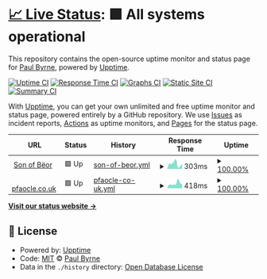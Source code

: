 # [📈 Live Status](https://pfaocle.github.io/beor-upptime): <!--live status--> **🟩 All systems operational**

This repository contains the open-source uptime monitor and status page for [Paul Byrne](http://pfaocle.co.uk/), powered by [Upptime](https://github.com/upptime/upptime).

[![Uptime CI](https://github.com/koj-co/upptime/workflows/Uptime%20CI/badge.svg)](https://github.com/koj-co/upptime/actions?query=workflow%3A%22Uptime+CI%22)
[![Response Time CI](https://github.com/koj-co/upptime/workflows/Response%20Time%20CI/badge.svg)](https://github.com/koj-co/upptime/actions?query=workflow%3A%22Response+Time+CI%22)
[![Graphs CI](https://github.com/koj-co/upptime/workflows/Graphs%20CI/badge.svg)](https://github.com/koj-co/upptime/actions?query=workflow%3A%22Graphs+CI%22)
[![Static Site CI](https://github.com/koj-co/upptime/workflows/Static%20Site%20CI/badge.svg)](https://github.com/koj-co/upptime/actions?query=workflow%3A%22Static+Site+CI%22)
[![Summary CI](https://github.com/koj-co/upptime/workflows/Summary%20CI/badge.svg)](https://github.com/koj-co/upptime/actions?query=workflow%3A%22Summary+CI%22)

With [Upptime](https://upptime.js.org), you can get your own unlimited and free uptime monitor and status page, powered entirely by a GitHub repository. We use [Issues](https://github.com/pfaocle/beor-upptime/issues) as incident reports, [Actions](https://github.com/pfaocle/beor-upptime/actions) as uptime monitors, and [Pages](https://pfaocle.github.io/beor-upptime) for the status page.

<!--start: status pages-->
<!-- This summary is generated by Upptime (https://github.com/upptime/upptime) -->
<!-- Do not edit this manually, your changes will be overwritten -->
<!-- prettier-ignore -->
| URL | Status | History | Response Time | Uptime |
| --- | ------ | ------- | ------------- | ------ |
| <img alt="" src="https://favicons.githubusercontent.com/beor.pfaocle.co.uk" height="13"> [Son of Bëor](https://beor.pfaocle.co.uk) | 🟩 Up | [son-of-beor.yml](https://github.com/pfaocle/beor-upptime/commits/HEAD/history/son-of-beor.yml) | <details><summary><img alt="Response time graph" src="./graphs/son-of-beor/response-time-week.png" height="20"> 303ms</summary><br><a href="https://pfaocle.github.io/beor-upptime/history/son-of-beor"><img alt="Response time 310" src="https://img.shields.io/endpoint?url=https%3A%2F%2Fraw.githubusercontent.com%2Fpfaocle%2Fbeor-upptime%2FHEAD%2Fapi%2Fson-of-beor%2Fresponse-time.json"></a><br><a href="https://pfaocle.github.io/beor-upptime/history/son-of-beor"><img alt="24-hour response time 285" src="https://img.shields.io/endpoint?url=https%3A%2F%2Fraw.githubusercontent.com%2Fpfaocle%2Fbeor-upptime%2FHEAD%2Fapi%2Fson-of-beor%2Fresponse-time-day.json"></a><br><a href="https://pfaocle.github.io/beor-upptime/history/son-of-beor"><img alt="7-day response time 303" src="https://img.shields.io/endpoint?url=https%3A%2F%2Fraw.githubusercontent.com%2Fpfaocle%2Fbeor-upptime%2FHEAD%2Fapi%2Fson-of-beor%2Fresponse-time-week.json"></a><br><a href="https://pfaocle.github.io/beor-upptime/history/son-of-beor"><img alt="30-day response time 270" src="https://img.shields.io/endpoint?url=https%3A%2F%2Fraw.githubusercontent.com%2Fpfaocle%2Fbeor-upptime%2FHEAD%2Fapi%2Fson-of-beor%2Fresponse-time-month.json"></a><br><a href="https://pfaocle.github.io/beor-upptime/history/son-of-beor"><img alt="1-year response time 282" src="https://img.shields.io/endpoint?url=https%3A%2F%2Fraw.githubusercontent.com%2Fpfaocle%2Fbeor-upptime%2FHEAD%2Fapi%2Fson-of-beor%2Fresponse-time-year.json"></a></details> | <details><summary><a href="https://pfaocle.github.io/beor-upptime/history/son-of-beor">100.00%</a></summary><a href="https://pfaocle.github.io/beor-upptime/history/son-of-beor"><img alt="All-time uptime 99.99%" src="https://img.shields.io/endpoint?url=https%3A%2F%2Fraw.githubusercontent.com%2Fpfaocle%2Fbeor-upptime%2FHEAD%2Fapi%2Fson-of-beor%2Fuptime.json"></a><br><a href="https://pfaocle.github.io/beor-upptime/history/son-of-beor"><img alt="24-hour uptime 100.00%" src="https://img.shields.io/endpoint?url=https%3A%2F%2Fraw.githubusercontent.com%2Fpfaocle%2Fbeor-upptime%2FHEAD%2Fapi%2Fson-of-beor%2Fuptime-day.json"></a><br><a href="https://pfaocle.github.io/beor-upptime/history/son-of-beor"><img alt="7-day uptime 100.00%" src="https://img.shields.io/endpoint?url=https%3A%2F%2Fraw.githubusercontent.com%2Fpfaocle%2Fbeor-upptime%2FHEAD%2Fapi%2Fson-of-beor%2Fuptime-week.json"></a><br><a href="https://pfaocle.github.io/beor-upptime/history/son-of-beor"><img alt="30-day uptime 99.92%" src="https://img.shields.io/endpoint?url=https%3A%2F%2Fraw.githubusercontent.com%2Fpfaocle%2Fbeor-upptime%2FHEAD%2Fapi%2Fson-of-beor%2Fuptime-month.json"></a><br><a href="https://pfaocle.github.io/beor-upptime/history/son-of-beor"><img alt="1-year uptime 99.99%" src="https://img.shields.io/endpoint?url=https%3A%2F%2Fraw.githubusercontent.com%2Fpfaocle%2Fbeor-upptime%2FHEAD%2Fapi%2Fson-of-beor%2Fuptime-year.json"></a></details>
| <img alt="" src="https://favicons.githubusercontent.com/pfaocle.co.uk" height="13"> [pfaocle.co.uk](https://pfaocle.co.uk) | 🟩 Up | [pfaocle-co-uk.yml](https://github.com/pfaocle/beor-upptime/commits/HEAD/history/pfaocle-co-uk.yml) | <details><summary><img alt="Response time graph" src="./graphs/pfaocle-co-uk/response-time-week.png" height="20"> 418ms</summary><br><a href="https://pfaocle.github.io/beor-upptime/history/pfaocle-co-uk"><img alt="Response time 421" src="https://img.shields.io/endpoint?url=https%3A%2F%2Fraw.githubusercontent.com%2Fpfaocle%2Fbeor-upptime%2FHEAD%2Fapi%2Fpfaocle-co-uk%2Fresponse-time.json"></a><br><a href="https://pfaocle.github.io/beor-upptime/history/pfaocle-co-uk"><img alt="24-hour response time 334" src="https://img.shields.io/endpoint?url=https%3A%2F%2Fraw.githubusercontent.com%2Fpfaocle%2Fbeor-upptime%2FHEAD%2Fapi%2Fpfaocle-co-uk%2Fresponse-time-day.json"></a><br><a href="https://pfaocle.github.io/beor-upptime/history/pfaocle-co-uk"><img alt="7-day response time 418" src="https://img.shields.io/endpoint?url=https%3A%2F%2Fraw.githubusercontent.com%2Fpfaocle%2Fbeor-upptime%2FHEAD%2Fapi%2Fpfaocle-co-uk%2Fresponse-time-week.json"></a><br><a href="https://pfaocle.github.io/beor-upptime/history/pfaocle-co-uk"><img alt="30-day response time 402" src="https://img.shields.io/endpoint?url=https%3A%2F%2Fraw.githubusercontent.com%2Fpfaocle%2Fbeor-upptime%2FHEAD%2Fapi%2Fpfaocle-co-uk%2Fresponse-time-month.json"></a><br><a href="https://pfaocle.github.io/beor-upptime/history/pfaocle-co-uk"><img alt="1-year response time 401" src="https://img.shields.io/endpoint?url=https%3A%2F%2Fraw.githubusercontent.com%2Fpfaocle%2Fbeor-upptime%2FHEAD%2Fapi%2Fpfaocle-co-uk%2Fresponse-time-year.json"></a></details> | <details><summary><a href="https://pfaocle.github.io/beor-upptime/history/pfaocle-co-uk">100.00%</a></summary><a href="https://pfaocle.github.io/beor-upptime/history/pfaocle-co-uk"><img alt="All-time uptime 99.96%" src="https://img.shields.io/endpoint?url=https%3A%2F%2Fraw.githubusercontent.com%2Fpfaocle%2Fbeor-upptime%2FHEAD%2Fapi%2Fpfaocle-co-uk%2Fuptime.json"></a><br><a href="https://pfaocle.github.io/beor-upptime/history/pfaocle-co-uk"><img alt="24-hour uptime 100.00%" src="https://img.shields.io/endpoint?url=https%3A%2F%2Fraw.githubusercontent.com%2Fpfaocle%2Fbeor-upptime%2FHEAD%2Fapi%2Fpfaocle-co-uk%2Fuptime-day.json"></a><br><a href="https://pfaocle.github.io/beor-upptime/history/pfaocle-co-uk"><img alt="7-day uptime 100.00%" src="https://img.shields.io/endpoint?url=https%3A%2F%2Fraw.githubusercontent.com%2Fpfaocle%2Fbeor-upptime%2FHEAD%2Fapi%2Fpfaocle-co-uk%2Fuptime-week.json"></a><br><a href="https://pfaocle.github.io/beor-upptime/history/pfaocle-co-uk"><img alt="30-day uptime 99.92%" src="https://img.shields.io/endpoint?url=https%3A%2F%2Fraw.githubusercontent.com%2Fpfaocle%2Fbeor-upptime%2FHEAD%2Fapi%2Fpfaocle-co-uk%2Fuptime-month.json"></a><br><a href="https://pfaocle.github.io/beor-upptime/history/pfaocle-co-uk"><img alt="1-year uptime 99.99%" src="https://img.shields.io/endpoint?url=https%3A%2F%2Fraw.githubusercontent.com%2Fpfaocle%2Fbeor-upptime%2FHEAD%2Fapi%2Fpfaocle-co-uk%2Fuptime-year.json"></a></details>

<!--end: status pages-->

[**Visit our status website →**](https://pfaocle.github.io/beor-upptime)

## 📄 License

- Powered by: [Upptime](https://github.com/upptime/upptime)
- Code: [MIT](./LICENSE) © [Paul Byrne](http://pfaocle.co.uk/)
- Data in the `./history` directory: [Open Database License](https://opendatacommons.org/licenses/odbl/1-0/)
